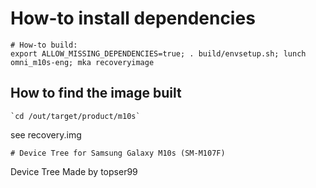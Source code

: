 # How-to install dependencies
```
# How-to build:
export ALLOW_MISSING_DEPENDENCIES=true; . build/envsetup.sh; lunch omni_m10s-eng; mka recoveryimage
```
## How to find the image built
```
`cd /out/target/product/m10s`
```
see recovery.img
```
# Device Tree for Samsung Galaxy M10s (SM-M107F)
```
Device Tree Made by topser99
```
